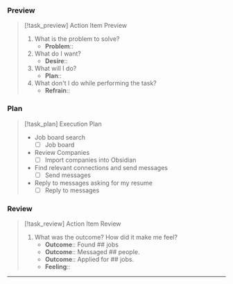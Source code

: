### Preview

> [!task_preview] Action Item Preview
>
> 1. What is the problem to solve?
>     - **Problem**::
> 2. What do I want?
>     - **Desire**::
> 3. What will I do?
>     - **Plan**::
> 4. What don't I do while performing the task?
>     - **Refrain**::

### Plan

> [!task_plan] Execution Plan
>
> - Job board search
>     - [ ] Job board
> - Review Companies
>     - [ ] Import companies into Obsidian
> - Find relevant connections and send messages
>     - [ ] Send messages
> - Reply to messages asking for my resume
>     - [ ] Reply to messages

### Review

> [!task_review] Action Item Review
>
> 1. What was the outcome? How did it make me feel?
>     - **Outcome**:: Found \#\# jobs
>     - **Outcome**:: Messaged \#\# people.
>     - **Outcome**:: Applied for \#\# jobs.
>     - **Feeling**::

---
